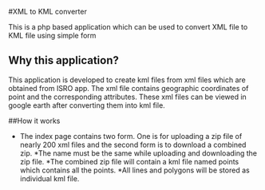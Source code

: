 
#XML to KML converter


This is a php based application which can be used to convert XML file to
KML file using simple form


## Why this application?

This application is developed to create kml files from xml files which are 
obtained from ISRO app. The xml file contains geographic coordinates of point
and the corresponding attributes. These xml files can be viewed in google
earth after converting them into kml file.


##How it works

* The index page contains two form. One is for uploading a zip file of nearly 200 
xml files and the second form is to download a combined zip.
*The name must be the same while uploading and downloading the zip file.
*The combined zip file will contain a kml file named points which contains 
all the points.
*All lines and polygons will be stored as individual kml file.
